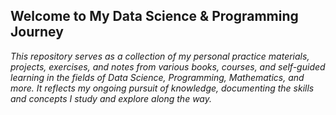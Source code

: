 ## Welcome to My Data Science & Programming Journey ##

*This repository serves as a collection of my personal practice materials, projects, exercises, and notes from various books, courses, 
and self-guided learning in the fields of Data Science, Programming, Mathematics, and more. It reflects my ongoing pursuit of knowledge, 
documenting the skills and concepts I study and explore along the way.*
